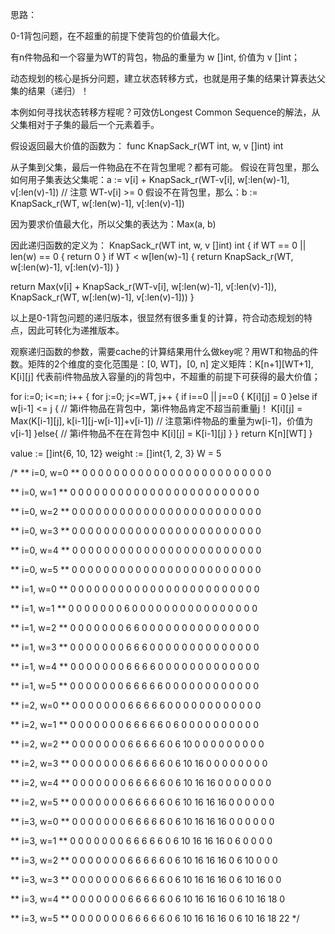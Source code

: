 思路：

0-1背包问题，在不超重的前提下使背包的价值最大化。

有n件物品和一个容量为WT的背包，物品的重量为 w []int, 价值为 v []int；

动态规划的核心是拆分问题，建立状态转移方式，也就是用子集的结果计算表达父集的结果（递归）！

本例如何寻找状态转移方程呢？可效仿Longest Common Sequence的解法，从父集相对于子集的最后一个元素着手。

假设返回最大价值的函数为：
  func KnapSack_r(WT int, w, v []int) int

从子集到父集，最后一件物品在不在背包里呢？都有可能。
假设在背包里，那么如何用子集表达父集呢：a := v[i] + KnapSack_r(WT-v[i], w[:len(w)-1], v[:len(v)-1]) // 注意 WT-v[i] >= 0
假设不在背包里，那么：b := KnapSack_r(WT, w[:len(w)-1], v[:len(v)-1])

因为要求价值最大化，所以父集的表达为：Max(a, b)

因此递归函数的定义为：
KnapSack_r(WT int, w, v []int) int {
  if WT == 0 || len(w) == 0 {
    return 0
  }
  if WT < w[len(w)-1] {
    return KnapSack_r(WT, w[:len(w)-1], v[:len(v)-1])
  }

  return Max(v[i] + KnapSack_r(WT-v[i], w[:len(w)-1], v[:len(v)-1]), KnapSack_r(WT, w[:len(w)-1], v[:len(v)-1]))
}

以上是0-1背包问题的递归版本，很显然有很多重复的计算，符合动态规划的特点，因此可转化为递推版本。

观察递归函数的参数，需要cache的计算结果用什么做key呢？用WT和物品的件数。矩阵的2个维度的变化范围是：[0, WT]，[0, n]
定义矩阵：K[n+1][WT+1], K[i][j] 代表前i件物品放入容量的j的背包中，不超重的前提下可获得的最大价值；

for i:=0; i<=n; i++ {
  for j:=0; j<=WT, j++ {
    if i==0 || j==0 {
      K[i][j] = 0
    }else if w[i-1] <= j { // 第i件物品在背包中，第i件物品肯定不超当前重量j！
      K[i][j] = Max(K[i-1][j], k[i-1][j-w[i-1]]+v[i-1]) // 注意第i件物品的重量为w[i-1]，价值为v[i-1]
    }else{ // 第i件物品不在在背包中
      K[i][j] = K[i-1][j]
    }
  }
  return K[n][WT]
}





value := []int{6, 10, 12}
weight := []int{1, 2, 3}
W = 5

  /*
  ** i=0, w=0 **
    0   0   0   0   0   0
    0   0   0   0   0   0
    0   0   0   0   0   0
    0   0   0   0   0   0

  ** i=0, w=1 **
    0   0   0   0   0   0
    0   0   0   0   0   0
    0   0   0   0   0   0
    0   0   0   0   0   0

  ** i=0, w=2 **
    0   0   0   0   0   0
    0   0   0   0   0   0
    0   0   0   0   0   0
    0   0   0   0   0   0

  ** i=0, w=3 **
    0   0   0   0   0   0
    0   0   0   0   0   0
    0   0   0   0   0   0
    0   0   0   0   0   0

  ** i=0, w=4 **
    0   0   0   0   0   0
    0   0   0   0   0   0
    0   0   0   0   0   0
    0   0   0   0   0   0

  ** i=0, w=5 **
    0   0   0   0   0   0
    0   0   0   0   0   0
    0   0   0   0   0   0
    0   0   0   0   0   0

  ** i=1, w=0 **
    0   0   0   0   0   0
    0   0   0   0   0   0
    0   0   0   0   0   0
    0   0   0   0   0   0

  ** i=1, w=1 **
    0   0   0   0   0   0
    0   6   0   0   0   0
    0   0   0   0   0   0
    0   0   0   0   0   0

  ** i=1, w=2 **
    0   0   0   0   0   0
    0   6   6   0   0   0
    0   0   0   0   0   0
    0   0   0   0   0   0

  ** i=1, w=3 **
    0   0   0   0   0   0
    0   6   6   6   0   0
    0   0   0   0   0   0
    0   0   0   0   0   0

  ** i=1, w=4 **
    0   0   0   0   0   0
    0   6   6   6   6   0
    0   0   0   0   0   0
    0   0   0   0   0   0

  ** i=1, w=5 **
    0   0   0   0   0   0
    0   6   6   6   6   6
    0   0   0   0   0   0
    0   0   0   0   0   0

  ** i=2, w=0 **
    0   0   0   0   0   0
    0   6   6   6   6   6
    0   0   0   0   0   0
    0   0   0   0   0   0

  ** i=2, w=1 **
    0   0   0   0   0   0
    0   6   6   6   6   6
    0   6   0   0   0   0
    0   0   0   0   0   0

  ** i=2, w=2 **
    0   0   0   0   0   0
    0   6   6   6   6   6
    0   6  10   0   0   0
    0   0   0   0   0   0

  ** i=2, w=3 **
    0   0   0   0   0   0
    0   6   6   6   6   6
    0   6  10  16   0   0
    0   0   0   0   0   0

  ** i=2, w=4 **
    0   0   0   0   0   0
    0   6   6   6   6   6
    0   6  10  16  16   0
    0   0   0   0   0   0

  ** i=2, w=5 **
    0   0   0   0   0   0
    0   6   6   6   6   6
    0   6  10  16  16  16
    0   0   0   0   0   0

  ** i=3, w=0 **
    0   0   0   0   0   0
    0   6   6   6   6   6
    0   6  10  16  16  16
    0   0   0   0   0   0

  ** i=3, w=1 **
    0   0   0   0   0   0
    0   6   6   6   6   6
    0   6  10  16  16  16
    0   6   0   0   0   0

  ** i=3, w=2 **
    0   0   0   0   0   0
    0   6   6   6   6   6
    0   6  10  16  16  16
    0   6  10   0   0   0

  ** i=3, w=3 **
    0   0   0   0   0   0
    0   6   6   6   6   6
    0   6  10  16  16  16
    0   6  10  16   0   0

  ** i=3, w=4 **
    0   0   0   0   0   0
    0   6   6   6   6   6
    0   6  10  16  16  16
    0   6  10  16  18   0

  ** i=3, w=5 **
    0   0   0   0   0   0
    0   6   6   6   6   6
    0   6  10  16  16  16
    0   6  10  16  18  22
  */  
